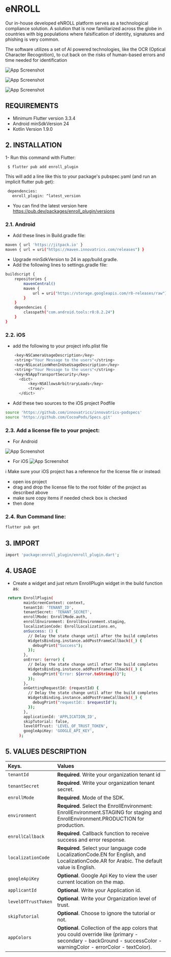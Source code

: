 
# eNROLL


Our in-house developed eNROLL platform serves as a technological compliance solution. A solution that is now familiarized across the globe in countries with big populations where falsification of identity, signatures and phishing is very common.

The software utilizes a set of AI powered technologies, like the OCR (Optical Character Recognition), to cut back on the risks of human-based errors and time needed for identification


![App Screenshot](https://firebasestorage.googleapis.com/v0/b/excel-hr-app.appspot.com/o/Screenshot%202024-09-02%20at%2011.03.04%E2%80%AFAM.png?alt=media&token=37acf293-9e0e-456c-8b7a-3b97c512d911)

![App Screenshot](https://firebasestorage.googleapis.com/v0/b/excel-hr-app.appspot.com/o/Screenshot%202024-09-02%20at%2011.03.28%E2%80%AFAM.png?alt=media&token=1d5aafeb-ffe3-4faa-aa72-37b28f1810a9)

![App Screenshot](https://firebasestorage.googleapis.com/v0/b/excel-hr-app.appspot.com/o/Screenshot%202024-09-02%20at%2011.03.39%E2%80%AFAM.png?alt=media&token=76489515-b21b-403f-a338-0f9889486b4b)



## REQUIREMENTS

- Minimum Flutter version 3.3.4
- Android minSdkVersion 24
- Kotlin Version 1.9.0


## 2. INSTALLATION

1-  Run this command with Flutter:


```bash
 $ flutter pub add enroll_plugin
```

This will add a line like this to your package's pubspec.yaml (and run an implicit flutter pub get):

```bash
 dependencies:
   enroll_plugin: ^latest_version
```

- You can find the latest version here https://pub.dev/packages/enroll_plugin/versions



### 2.1. Android

- Add these lines in Build.gradle file:

```bash
maven { url 'https://jitpack.io' }
maven { url = uri("https://maven.innovatrics.com/releases") }
```

- Upgrade minSdkVersion to 24 in app/build.gradle.
- Add the following lines to settings.gradle file:


```bash
buildscript {
    repositories {
        mavenCentral()
        maven {
            url = uri("https://storage.googleapis.com/r8-releases/raw")
        }
    }
    dependencies {
        classpath("com.android.tools:r8:8.2.24")
    }
}
```

### 2.2. iOS

- add the following to your project info.plist file

```bash
	<key>NSCameraUsageDescription</key>
	<string>"Your Message to the users"</string>
	<key>NSLocationWhenInUseUsageDescription</key>
	<string>"Your Message to the users"</string>
	<key>NSAppTransportSecurity</key>
      <dict>
          <key>NSAllowsArbitraryLoads</key>
          <true/>
      </dict>
```

- Add these two sources to the iOS project Podfile

```bash
source 'https://github.com/innovatrics/innovatrics-podspecs'
source 'https://github.com/CocoaPods/Specs.git'
```






### 2.3. Add a license file to your project:

- For Android

![App Screenshot](https://lumin-soft.gitbook.io/~gitbook/image?url=https%3A%2F%2F3826285197-files.gitbook.io%2F%7E%2Ffiles%2Fv0%2Fb%2Fgitbook-x-prod.appspot.com%2Fo%2Fspaces%252FGM6tCcdsukNbOigN9U2m%252Fuploads%252FidXQqrhFFiMjXmehyKng%252FScreen%2520Shot%25202024-03-24%2520at%252010.41.22%2520AM.png%3Falt%3Dmedia%26token%3Dde6d2485-8d25-46fc-967b-2d875011f6cd&width=768&dpr=4&quality=100&sign=a4cdc785&sv=1)


- For iOS
  ![App Screenshot](https://files.gitbook.com/v0/b/gitbook-x-prod.appspot.com/o/spaces%2FGM6tCcdsukNbOigN9U2m%2Fuploads%2FHmZvkBnKQSX3ZJTtLdm1%2FScreen%20Shot%202024-02-20%20at%2012.37.20%20PM.png?alt=media&token=1b78f378-934b-47d0-9a9a-161b8e98fad5)



ℹ️ Make sure your iOS project has a reference for the license file or instead:
- open ios project
- drag and drop the license file to the root folder of the project as described above
- make sure copy items if needed check box is checked
- then done

### 2.4. Run Command line:

```bash
flutter pub get
```


## 3. IMPORT

```bash
import 'package:enroll_plugin/enroll_plugin.dart';
```

## 4. USAGE

- Create a widget and just return EnrollPlugin widget in the build function as:


```bash
 return EnrollPlugin(
        mainScreenContext: context,
        tenantId: 'TENANT_ID',
        tenantSecret: 'TENANT_SECRET',
        enrollMode: EnrollMode.auth,
        enrollEnvironment: EnrollEnvironment.staging,
        localizationCode: EnrollLocalizations.en,
        onSuccess: () {
          // Delay the state change until after the build completes
          WidgetsBinding.instance.addPostFrameCallback((_) {
            debugPrint("Success");
          });
        },
        onError: (error) {
          // Delay the state change until after the build completes
          WidgetsBinding.instance.addPostFrameCallback((_) {
            debugPrint("Error: ${error.toString()}");
          });
        },
        onGettingRequestId: (requestId) {
          // Delay the state change until after the build completes
          WidgetsBinding.instance.addPostFrameCallback((_) {
            debugPrint("requestId:: $requestId");
          });
        },
        applicationId: 'APPLICATION_ID',
        skipTutorial: false,
        levelOfTrust: 'LEVEL_OF_TRUST_TOKEN',
        googleApiKey: 'GOOGLE_API_KEY',
      );
```

## 5. VALUES DESCRIPTION




| Keys.               | Values                                                                                                                                                             |
|:--------------------|:-------------------------------------------------------------------------------------------------------------------------------------------------------------------|
| `tenantId`          | **Required**. Write your organization tenant id                                                                                                                    |
| `tenantSecret`      | **Required**. Write your organization tenant secret.                                                                                                               |
| `enrollMode`        | **Required**. Mode of the SDK.                                                                                                                                     |
| `environment`       | **Required**. Select the EnrollEnvironment: EnrollEnvironment.STAGING  for staging and EnrollEnvironment.PRODUCTION for production.                                |
| `enrollCallback`    | **Required**. Callback function to receive success and error response.                                                                                             |
| `localizationCode`  | **Required**. Select your language code LocalizationCode.EN for English, and LocalizationCode.AR for Arabic. The default value is English.                         |
| `googleApiKey`      | **Optional**. Google Api Key to view the user current location on the map.                                                                                         |
| `applicantId`       | **Optional**. Write your Application id.                                                                                                                           |
| `levelOfTrustToken` | **Optional**. Write your Organization level of trust.                                                                                                              |
| `skipTutorial`      | **Optional**. Choose to ignore the tutorial or not.                                                                                                                |
| `appColors`         | **Optional**. Collection of the app colors that you could override like (primary - secondary - backGround - successColor - warningColor - errorColor - textColor). |




